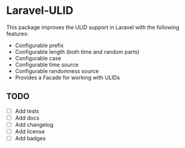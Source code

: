 # Laravel-ULID

This package improves the ULID support in Laravel with the following features:
- Configurable prefix
- Configurable length (both time and random parts)
- Configurable case
- Configurable time source
- Configurable randomness source
- Provides a Facade for working with ULIDs

## TODO

- [ ] Add tests
- [ ] Add docs
- [ ] Add changelog
- [ ] Add license
- [ ] Add badges
